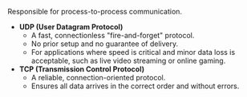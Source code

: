 Responsible for process-to-process communication.
- **UDP (User Datagram Protocol)** 
	- A fast, connectionless "fire-and-forget" protocol.
	- No prior setup and no guarantee of delivery.
	- For applications where speed is critical and minor data loss is acceptable, such as live video streaming or online gaming.
- **TCP (Transmission Control Protocol)**
	- A reliable, connection-oriented protocol.
	- Ensures all data arrives in the correct order and without errors.